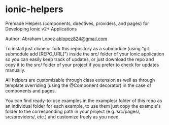 # ionic-helpers
Premade Helpers (components, directives, providers, and pages) for Developing Ionic v2+ Applications

Author: Abraham Lopez <ablopez824@gmail.com>

To install just clone or fork this repository as a submodule (using "git submodule add [REPO_URL]") inside the src/ folder of your Ionic application so you can easily keep track of updates, or just download the repo and copy it to the src/ folder of your project if you prefer to check for updates manually.

All helpers are customizable through class extension as well as through template overriding (using the @Component decorator) in the case of components and pages.

You can find ready-to-use examples in the examples/ folder of this repo as an individual folder for each example, to use them just copy the example's folder to the corresponding path in your project (e.g. src/pages/, src/providers/, etc.) and customize freely as you need.
